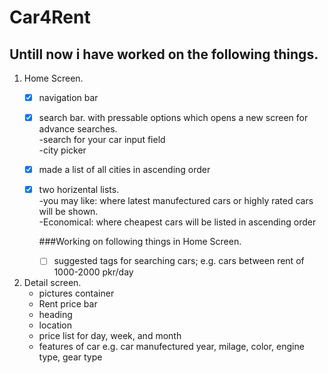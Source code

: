 # Car4Rent
## Untill now i have worked on the following things.

1. Home Screen.  
   - [x] navigation bar  
   - [x] search bar. with pressable options which opens a new screen for advance searches.  
   -search for your car input field  
   -city picker
   - [x] made a list of all cities in ascending order 
   - [x] two horizental lists.  
     -you may like: where latest manufectured cars or highly rated cars will be shown.  
     -Economical: where cheapest cars will be listed in ascending order
     
     ###Working on following things in Home Screen.  
     - [ ] suggested tags for searching cars; e.g. cars between rent of 1000-2000 pkr/day
2. Detail screen.  
    - pictures container
    - Rent price bar
    - heading
    - location
    - price list for day, week, and month
    - features of car e.g. car manufectured year, milage, color, engine type, gear type
 
